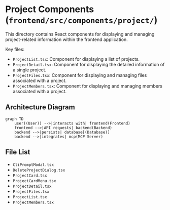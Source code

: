 # Project Components (`frontend/src/components/project/`)

This directory contains React components for displaying and managing project-related information within the frontend application.

Key files:

*   `ProjectList.tsx`: Component for displaying a list of projects.
*   `ProjectDetail.tsx`: Component for displaying the detailed information of a single project.
*   `ProjectFiles.tsx`: Component for displaying and managing files associated with a project.
*   `ProjectMembers.tsx`: Component for displaying and managing members associated with a project.

## Architecture Diagram
```mermaid
graph TD
    user((User)) -->|interacts with| frontend(Frontend)
    frontend -->|API requests| backend(Backend)
    backend -->|persists| database[(Database)]
    backend -->|integrates| mcp(MCP Server)
```

<!-- File List Start -->
## File List

- `CliPromptModal.tsx`
- `DeleteProjectDialog.tsx`
- `ProjectCard.tsx`
- `ProjectCardMenu.tsx`
- `ProjectDetail.tsx`
- `ProjectFiles.tsx`
- `ProjectList.tsx`
- `ProjectMembers.tsx`

<!-- File List End -->




